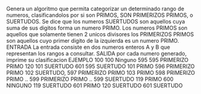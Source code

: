 Genera un algoritmo que permita categorizar un determinado rango de numeros, clasificandolos por si son PRIMOS, SON PRIMERIZOS PRIMOS, o SUERTUDOS.
Se dice que los numeros SUERTUDOS son aquellos cuya suma de sus digitos forma un numero PRIMO.
Los numeros PRIMOS son aquellos que solamente tienen 2 unicos divisores
los PRIMERIZOS PRIMOS son aquellos cuyo primer digito de la izquierda es un numero PRIMO.
ENTRADA
La entrada consiste en dos numeros enteros A y B que representan los rangos a consultar.
SALIDA
por cada numero generado, imprime su clasificacion
EJEMPLO
100					100 Ninguno                 595      595 PRIMERIZO PRIMO
120					101 SUERTUDO                601		 595 SUERTUDO
					101 PRIMO                            596 PRIMERIZO PRIMO
					102 SUERTUDO,                        597 PRIMERIZO PRIMO
					103 PRIMO                            598 PRIMERIZO PRIMO
					..                                   599 PRIMERIZO PRIMO
					..                                   599 SUERTUDO
					119 PRIMO                            600 NINGUNO
					119 SUERTUDO                         601 PRIMO
					120 SUERTUDO                         601 SUERTUDO